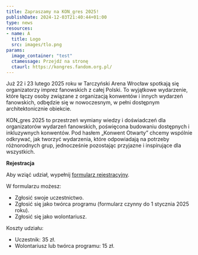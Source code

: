 ```yaml
---
title: Zapraszamy na KON_gres 2025!
publishDate: 2024-12-03T21:40:44+01:00
type: news
resources:
- name: A
  title: Logo
  src: images/tlo.png
params:
  image_container: "test"
  ctamessage: Przejdź na stronę
  ctaurl: https://kongres.fandom.org.pl/
---
```


Już 22 i 23 lutego 2025 roku w Tarczyński Arena Wrocław spotkają się organizatorzy imprez fanowskich z całej Polski. To wyjątkowe wydarzenie, które łączy osoby związane z organizacją konwentów i innych wydarzeń fanowskich, odbędzie się w nowoczesnym, w pełni dostępnym architektonicznie obiekcie.

KON_gres 2025 to przestrzeń wymiany wiedzy i doświadczeń dla organizatorów wydarzeń fanowskich, poświęcona budowaniu dostępnych i inkluzywnych konwentów. Pod hasłem „Konwent Otwarty” chcemy wspólnie odkrywać, jak tworzyć wydarzenia, które odpowiadają na potrzeby różnorodnych grup, jednocześnie pozostając przyjazne i inspirujące dla wszystkich.

**Rejestracja**

Aby wziąć udział, wypełnij [formularz rejestracyjny](https://forms.gle/R8872ktV7gwomfP39).

W formularzu możesz:

- Zgłosić swoje uczestnictwo.
- Zgłosić się jako twórca programu (formularz czynny do 1 stycznia 2025 roku).
- Zgłosić się jako wolontariusz.

Koszty udziału:

- Uczestnik: 35 zł.
- Wolontariusz lub twórca programu: 15 zł.
